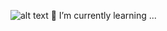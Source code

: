 ![alt text](https://user-images.githubusercontent.com/20039094/93838444-3f0ba380-fcbc-11ea-96f6-430185131256.jpg)
 🌱 I’m currently learning ...

